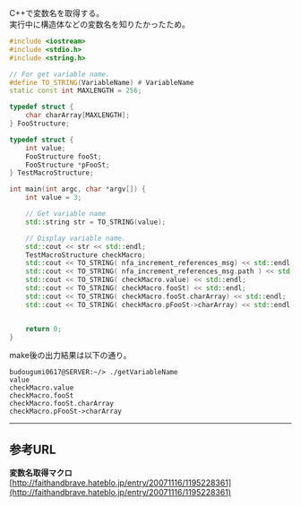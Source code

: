 C++で変数名を取得する。  
実行中に構造体などの変数名を知りたかったため。


```cpp
#include <iostream>
#include <stdio.h>
#include <string.h>

// For get variable name.
#define TO_STRING(VariableName) # VariableName
static const int MAXLENGTH = 256;

typedef struct {
    char charArray[MAXLENGTH];
} FooStructure;

typedef struct {
    int value;
    FooStructure fooSt;
    FooStructure *pFooSt;
} TestMacroStructure;

int main(int argc, char *argv[]) {
    int value = 3;

    // Get variable name
    std::string str = TO_STRING(value);

    // Display variable name.
    std::cout << str << std::endl;
    TestMacroStructure checkMacro;
    std::cout << TO_STRING( nfa_increment_references_msg) << std::endl;
    std::cout << TO_STRING( nfa_increment_references_msg.path ) << std::endl;
    std::cout << TO_STRING( checkMacro.value) << std::endl;
    std::cout << TO_STRING( checkMacro.fooSt) << std::endl;
    std::cout << TO_STRING( checkMacro.fooSt.charArray) << std::endl;
    std::cout << TO_STRING( checkMacro.pFooSt->charArray) << std::endl;


    return 0;
} 
```

make後の出力結果は以下の通り。  

```bsh
budougumi0617@SERVER:~/> ./getVariableName
value
checkMacro.value
checkMacro.fooSt
checkMacro.fooSt.charArray
checkMacro.pFooSt->charArray
```


----------

## 参考URL
**変数名取得マクロ**  
[http://faithandbrave.hateblo.jp/entry/20071116/1195228361](http://faithandbrave.hateblo.jp/entry/20071116/1195228361)
